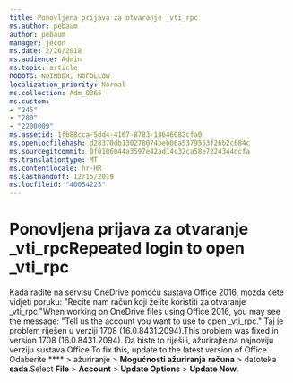 ```yaml
---
title: Ponovljena prijava za otvaranje _vti_rpc
ms.author: pebaum
author: pebaum
manager: jecon
ms.date: 2/26/2018
ms.audience: Admin
ms.topic: article
ROBOTS: NOINDEX, NOFOLLOW
localization_priority: Normal
ms.collection: Adm_O365
ms.custom:
- "245"
- "280"
- "2200009"
ms.assetid: 1fb88cca-5dd4-4167-8783-13646082cfa0
ms.openlocfilehash: d28370db130278074beb06a5379553f26b2c684c
ms.sourcegitcommit: 0f0186044a3597e42ad14c32ca58e7224344dcfa
ms.translationtype: MT
ms.contentlocale: hr-HR
ms.lasthandoff: 12/15/2019
ms.locfileid: "40054225"
---
```

# <a name="repeated-login-to-open-_vti_rpc"></a><span data-ttu-id="fc51e-102">Ponovljena prijava za otvaranje _vti_rpc</span><span class="sxs-lookup"><span data-stu-id="fc51e-102">Repeated login to open _vti_rpc</span></span>

<span data-ttu-id="fc51e-103">Kada radite na servisu OneDrive pomoću sustava Office 2016, možda ćete vidjeti poruku: "Recite nam račun koji želite koristiti za otvaranje _vti_rpc."</span><span class="sxs-lookup"><span data-stu-id="fc51e-103">When working on OneDrive files using Office 2016, you may see the message: "Tell us the account you want to use to open _vti_rpc."</span></span> <span data-ttu-id="fc51e-104">Taj je problem riješen u verziji 1708 (16.0.8431.2094).</span><span class="sxs-lookup"><span data-stu-id="fc51e-104">This problem was fixed in version 1708 (16.0.8431.2094).</span></span> <span data-ttu-id="fc51e-105">Da biste to riješili, ažurirajte na najnoviju verziju sustava Office.</span><span class="sxs-lookup"><span data-stu-id="fc51e-105">To fix this, update to the latest version of Office.</span></span> <span data-ttu-id="fc51e-106">Odaberite \*\*\*\* \> ažuriranje \> **Mogućnosti ažuriranja** **računa** \> datoteka **sada**.</span><span class="sxs-lookup"><span data-stu-id="fc51e-106">Select **File** \> **Account** \> **Update Options** \> **Update Now**.</span></span>
  